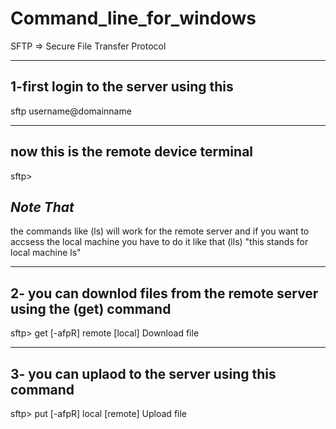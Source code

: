 # Command_line_for_windows

SFTP => Secure File Transfer Protocol

-----------------------------------------
1-first login to the server using this 
-----------------------------------------

sftp username@domainname

-----------------------------------------
now this is the remote device terminal
-----------------------------------------

sftp> 

***Note That***
---------------
the commands like (ls) will work for the remote server and if you want to accsess the local machine you have to
do it like that (lls) "this stands for local machine ls" 

-----------------------------------------
2- you can downlod files from the remote server using the (get) command 
-----------------------------------------

sftp> get [-afpR] remote [local]         Download file

-----------------------------------------
3- you can uplaod to the server using this command
-----------------------------------------

sftp> put [-afpR] local [remote]         Upload file 